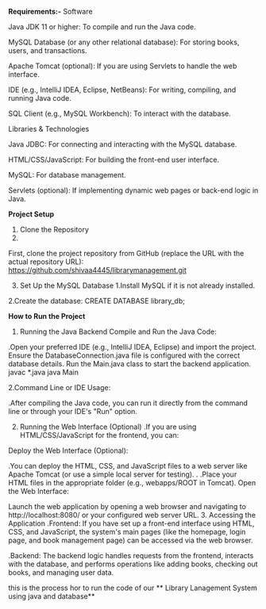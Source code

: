 **Requirements:-**
Software

Java JDK 11 or higher: To compile and run the Java code.

MySQL Database (or any other relational database): For storing books, users, and transactions.

Apache Tomcat (optional): If you are using Servlets to handle the web interface.

IDE (e.g., IntelliJ IDEA, Eclipse, NetBeans): For writing, compiling, and running Java code.

SQL Client (e.g., MySQL Workbench): To interact with the database.

Libraries & Technologies

Java JDBC: For connecting and interacting with the MySQL database.

HTML/CSS/JavaScript: For building the front-end user interface.

MySQL: For database management.

Servlets (optional): If implementing dynamic web pages or back-end logic in Java.


**Project Setup**
1. Clone the Repository
2. 
First, clone the project repository from GitHub (replace the URL with the actual repository URL):
https://github.com/shivaa4445/librarymanagement.git

3. Set Up the MySQL Database
  1.Install MySQL if it is not already installed.

  2.Create the database:
CREATE DATABASE library_db;



**How to Run the Project**
1. Running the Java Backend
Compile and Run the Java Code:

 .Open your preferred IDE (e.g., IntelliJ IDEA, Eclipse) and import the project.
Ensure the DatabaseConnection.java file is configured with the correct database details.
Run the Main.java class to start the backend application.
javac *.java
java Main

2.Command Line or IDE Usage:

.After compiling the Java code, you can run it directly from the command line or through your IDE's "Run" option.

2. Running the Web Interface (Optional)
 .If you are using HTML/CSS/JavaScript for the frontend, you can:

Deploy the Web Interface (Optional):

  .You can deploy the HTML, CSS, and JavaScript files to a web server like Apache Tomcat (or use a simple local server for testing).
  .  .Place your HTML files in the appropriate folder (e.g., webapps/ROOT in Tomcat).
Open the Web Interface:

Launch the web application by opening a web browser and navigating to http://localhost:8080/ or your configured web server URL.
3. Accessing the Application
  .Frontend: If you have set up a front-end interface using HTML, CSS, and JavaScript, the system's main pages (like the homepage, login page, and book management page) can be accessed via the web browser.

  .Backend: The backend logic handles requests from the frontend, interacts with the database, and performs operations like adding books, checking out books, and managing user data.


this is the process hor to run the code of our ** Library Lanagement System using java and database**
  
